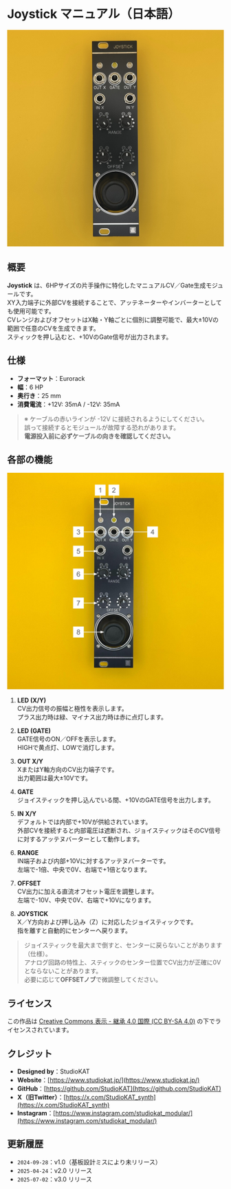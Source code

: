 # Joystick マニュアル（日本語）

![Joystick Front](../../Images/Joystick_Front_v3.0.jpg)

## 概要

**Joystick** は、6HPサイズの片手操作に特化したマニュアルCV／Gate生成モジュールです。  
XY入力端子に外部CVを接続することで、アッテネーターやインバーターとしても使用可能です。  
CVレンジおよびオフセットはX軸・Y軸ごとに個別に調整可能で、最大±10Vの範囲で任意のCVを生成できます。  
スティックを押し込むと、+10VのGate信号が出力されます。


## 仕様

- **フォーマット**：Eurorack  
- **幅**：6 HP  
- **奥行き**：25 mm  
- **消費電流**：+12V: 35mA / -12V: 35mA  

> ※ ケーブルの赤いラインが -12V に接続されるようにしてください。  
> 誤って接続するとモジュールが故障する恐れがあります。  
> **電源投入前に必ずケーブルの向きを確認してください。**


## 各部の機能

![explanation](../../Images/Joystick_Ex.jpg)

1. **LED (X/Y)**  
   CV出力信号の振幅と極性を表示します。  
   プラス出力時は緑、マイナス出力時は赤に点灯します。

2. **LED (GATE)**  
   GATE信号のON／OFFを表示します。  
   HIGHで黄点灯、LOWで消灯します。

3. **OUT X/Y**  
   XまたはY軸方向のCV出力端子です。  
   出力範囲は最大±10Vです。

4. **GATE**  
   ジョイスティックを押し込んでいる間、+10VのGATE信号を出力します。

5. **IN X/Y**  
   デフォルトでは内部で+10Vが供給されています。  
   外部CVを接続すると内部電圧は遮断され、ジョイスティックはそのCV信号に対するアッテヌバーターとして動作します。

6. **RANGE**  
   IN端子および内部+10Vに対するアッテヌバーターです。  
   左端で-1倍、中央で0V、右端で+1倍となります。

7. **OFFSET**  
   CV出力に加える直流オフセット電圧を調整します。  
   左端で-10V、中央で0V、右端で+10Vになります。

8. **JOYSTICK**  
   X／Y方向および押し込み（Z）に対応したジョイスティックです。  
   指を離すと自動的にセンターへ戻ります。


> ジョイスティックを最大まで倒すと、センターに戻らないことがあります（仕様）。  
> アナログ回路の特性上、スティックのセンター位置でCV出力が正確に0Vとならないことがあります。  
> 必要に応じて**OFFSETノブ**で微調整してください。


## ライセンス

この作品は [Creative Commons 表示 - 継承 4.0 国際 (CC BY-SA 4.0)](https://creativecommons.org/licenses/by-sa/4.0/deed.ja) の下でライセンスされています。


## クレジット

- **Designed by**：StudioKAT  
- **Website**：[https://www.studiokat.jp/](https://www.studiokat.jp/)  
- **GitHub**：[https://github.com/StudioKAT](https://github.com/StudioKAT)  
- **X（旧Twitter）**：[https://x.com/StudioKAT_synth](https://x.com/StudioKAT_synth)  
- **Instagram**：[https://www.instagram.com/studiokat_modular/](https://www.instagram.com/studiokat_modular/)


## 更新履歴

- `2024-09-28`：v1.0（基板設計ミスにより未リリース）  
- `2025-04-24`：v2.0 リリース  
- `2025-07-02`：v3.0 リリース  
